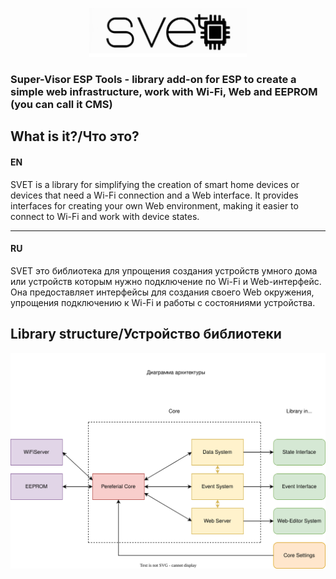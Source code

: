 <p align="center">
  <img src="https://github.com/Lisoveliy/SVET/blob/master/logo-sized.png?raw=true" alt="logotype: SVET" width="50%" height="50%"/>
</p>

### Super-Visor ESP Tools - library add-on for ESP to create a simple web infrastructure, work with Wi-Fi, Web and EEPROM (you can call it CMS)
  
## What is it?/Что это?

#### EN
SVET is a library for simplifying the creation of smart home devices or devices that need a Wi-Fi connection and a Web interface. It provides interfaces for creating your own Web environment, making it easier to connect to Wi-Fi and work with device states.
<hr>

#### RU
SVET это библиотека для упрощения создания устройств умного дома или устройств которым нужно подключение по Wi-Fi и Web-интерфейс. Она предоставляет интерфейсы для создания своего Web окружения, упрощения подключению к Wi-Fi и работы с состояниями устройства.


## Library structure/Устройство библиотеки

<p align="center">
  <img src="https://github.com/Lisoveliy/SVET/blob/master/docs/MainArchitecture.drawio.svg?raw=true" alt="Main Architecture")
</p>
